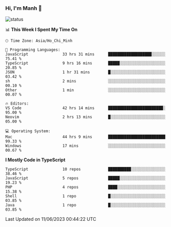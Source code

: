 ### Hi, I'm Manh 👋

![status](https://badge.stateful.com/manhhn01/status.svg)

<!--START_SECTION:waka-->
📊 **This Week I Spent My Time On** 

```text
🕑︎ Time Zone: Asia/Ho_Chi_Minh

💬 Programming Languages: 
JavaScript               33 hrs 31 mins      ███████████████████░░░░░░   75.41 % 
TypeScript               9 hrs 16 mins       █████░░░░░░░░░░░░░░░░░░░░   20.85 % 
JSON                     1 hr 31 mins        █░░░░░░░░░░░░░░░░░░░░░░░░   03.42 % 
sh                       2 mins              ░░░░░░░░░░░░░░░░░░░░░░░░░   00.10 % 
Other                    1 min               ░░░░░░░░░░░░░░░░░░░░░░░░░   00.07 % 

🔥 Editors: 
VS Code                  42 hrs 14 mins      ████████████████████████░   95.00 % 
Neovim                   2 hrs 13 mins       █░░░░░░░░░░░░░░░░░░░░░░░░   05.00 % 

💻 Operating System: 
Mac                      44 hrs 9 mins       █████████████████████████   99.33 % 
Windows                  17 mins             ░░░░░░░░░░░░░░░░░░░░░░░░░   00.67 % 
```

**I Mostly Code in TypeScript** 

```text
TypeScript               10 repos            ██████████░░░░░░░░░░░░░░░   38.46 % 
JavaScript               5 repos             █████░░░░░░░░░░░░░░░░░░░░   19.23 % 
PHP                      4 repos             ████░░░░░░░░░░░░░░░░░░░░░   15.38 % 
Shell                    1 repo              █░░░░░░░░░░░░░░░░░░░░░░░░   03.85 % 
Java                     1 repo              █░░░░░░░░░░░░░░░░░░░░░░░░   03.85 % 
```




 Last Updated on 11/06/2023 00:44:22 UTC
<!--END_SECTION:waka-->
